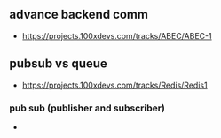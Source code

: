 ## advance backend comm
- https://projects.100xdevs.com/tracks/ABEC/ABEC-1

## pubsub vs queue
- https://projects.100xdevs.com/tracks/Redis/Redis1

### pub sub (publisher and subscriber)
- 